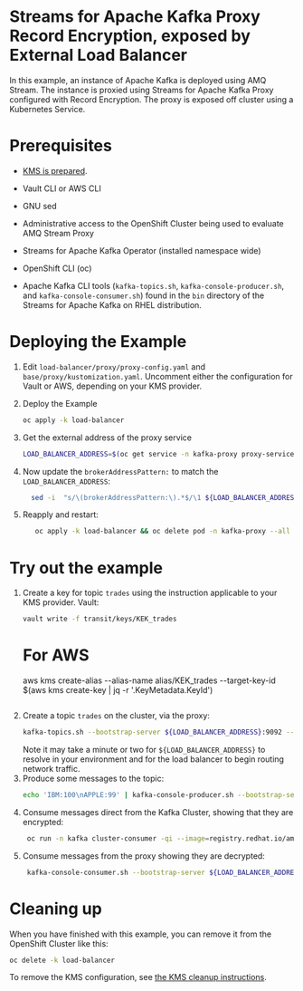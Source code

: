 # Streams for Apache Kafka Proxy Record Encryption, exposed by External Load Balancer

In this example, an instance of Apache Kafka is deployed using AMQ Stream.  The instance is proxied using
Streams for Apache Kafka Proxy configured with Record Encryption.  The proxy is exposed off cluster using a Kubernetes
Service.

# Prerequisites

* [KMS is prepared](../PREPARE_KMS.md).
* Vault CLI or AWS CLI
* GNU sed

* Administrative access to the OpenShift Cluster being used to evaluate AMQ Stream Proxy
* Streams for Apache Kafka Operator (installed namespace wide)
* OpenShift CLI (oc)
* Apache Kafka CLI tools (`kafka-topics.sh`, `kafka-console-producer.sh`, and `kafka-console-consumer.sh`) found in the `bin` directory of the Streams for Apache Kafka on RHEL distribution.

# Deploying the Example

1. Edit `load-balancer/proxy/proxy-config.yaml` and `base/proxy/kustomization.yaml`. Uncomment either the
   configuration for Vault or AWS, depending on your KMS provider.

2. Deploy the Example
   ```sh
   oc apply -k load-balancer
   ```
3. Get the external address of the proxy service
   ```sh
   LOAD_BALANCER_ADDRESS=$(oc get service -n kafka-proxy proxy-service --template='{{(index .status.loadBalancer.ingress 0).hostname}}')
   ```
4. Now update the `brokerAddressPattern:` to match the `LOAD_BALANCER_ADDRESS`:
   ```sh
     sed -i  "s/\(brokerAddressPattern:\).*$/\1 ${LOAD_BALANCER_ADDRESS}/" load-balancer/proxy/proxy-config.yaml
   ```
5. Reapply and restart:
   ```sh
      oc apply -k load-balancer && oc delete pod -n kafka-proxy --all
   ```

# Try out the example

1. Create a key for topic `trades` using the instruction applicable to your KMS provider.
   Vault:
   ```sh
   vault write -f transit/keys/KEK_trades
   ```
   # For AWS
   aws kms create-alias --alias-name alias/KEK_trades --target-key-id $(aws kms create-key | jq -r '.KeyMetadata.KeyId')
   ```
2. Create a topic `trades` on the cluster, via the proxy:
   ```sh
   kafka-topics.sh --bootstrap-server ${LOAD_BALANCER_ADDRESS}:9092 --create -topic trades
   ```
   Note it may take a minute or two for `${LOAD_BALANCER_ADDRESS}` to resolve in your environment and for the load balancer to begin routing
   network traffic.
3. Produce some messages to the topic:
   ```sh
   echo 'IBM:100\nAPPLE:99' | kafka-console-producer.sh --bootstrap-server ${LOAD_BALANCER_ADDRESS}:9092 --topic trades
   ```
4. Consume messages direct from the Kafka Cluster, showing that they are encrypted:
   ```sh
    oc run -n kafka cluster-consumer -qi --image=registry.redhat.io/amq-streams/kafka-37-rhel9:2.7.0 --rm=true --restart=Never -- ./bin/kafka-console-consumer.sh  --bootstrap-server my-cluster-kafka-bootstrap:9092 --topic trades --from-beginning --timeout-ms 10000
   ```
5. Consume messages from the proxy showing they are decrypted:
   ```sh
    kafka-console-consumer.sh --bootstrap-server ${LOAD_BALANCER_ADDRESS}:9092 --topic trades --from-beginning --timeout-ms 10000
   ```   

# Cleaning up

When you have finished with this example, you can remove it from the OpenShift Cluster like this:

```sh
oc delete -k load-balancer
```

To remove the KMS configuration, see [the KMS cleanup instructions](../PREPARE_KMS.md#cleaning-up).

